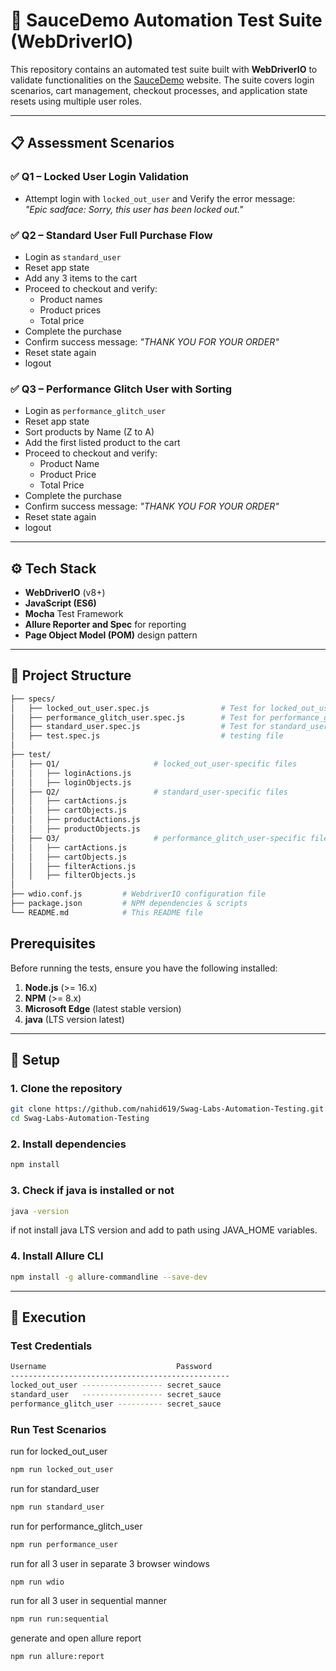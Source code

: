 # 🧪 SauceDemo Automation Test Suite (WebDriverIO)

This repository contains an automated test suite built with **WebDriverIO** to validate functionalities on the [SauceDemo](https://www.saucedemo.com/) website. The suite covers login scenarios, cart management, checkout processes, and application state resets using multiple user roles.

---

## 📋 Assessment Scenarios

### ✅ Q1 – Locked User Login Validation 
- Attempt login with `locked_out_user` and Verify the error message:  
  _"Epic sadface: Sorry, this user has been locked out."_

### ✅ Q2 – Standard User Full Purchase Flow
- Login as `standard_user`
- Reset app state
- Add any 3 items to the cart
- Proceed to checkout and verify:
  - Product names
  - Product prices
  - Total price
- Complete the purchase
- Confirm success message: _"THANK YOU FOR YOUR ORDER"_
- Reset state again 
- logout

### ✅ Q3 – Performance Glitch User with Sorting 
- Login as `performance_glitch_user`
- Reset app state
- Sort products by Name (Z to A)
- Add the first listed product to the cart
- Proceed to checkout and verify:
  - Product Name
  - Product Price
  - Total Price
- Complete the purchase
- Confirm success message: _"THANK YOU FOR YOUR ORDER"_
- Reset state again 
- logout

---

## ⚙️ Tech Stack

- **WebDriverIO** (v8+)
- **JavaScript (ES6)**
- **Mocha** Test Framework
- **Allure Reporter and Spec** for reporting
- **Page Object Model (POM)** design pattern

---

## 📂 Project Structure
```bash
├── specs/
│   ├── locked_out_user.spec.js                # Test for locked_out_user login
│   ├── performance_glitch_user.spec.js        # Test for performance_glitch_user shopping 
│   ├── standard_user.spec.js                  # Test for standard_user shopping
│   ├── test.spec.js                           # testing file
│   
├── test/                        
│   ├── Q1/                     # locked_out_user-specific files
│   │   ├── loginActions.js      
│   │   ├── loginObjects.js     
│   ├── Q2/                     # standard_user-specific files
│   │   ├── cartActions.js         
│   │   ├── cartObjects.js         
│   │   ├── productActions.js      
│   │   ├── productObjects.js      
│   ├── Q3/                     # performance_glitch_user-specific files
│   │   ├── cartActions.js         
│   │   ├── cartObjects.js        
│   │   ├── filterActions.js       
│   │   ├── filterObjects.js     
│
├── wdio.conf.js         # WebdriverIO configuration file
├── package.json         # NPM dependencies & scripts
└── README.md            # This README file
```

## Prerequisites

Before running the tests, ensure you have the following installed:

1. **Node.js** (>= 16.x)
2. **NPM** (>= 8.x)
3. **Microsoft Edge** (latest stable version)
4. **java** (LTS version latest)

---

## 🚀 Setup

### 1. Clone the repository
```bash
git clone https://github.com/nahid619/Swag-Labs-Automation-Testing.git
cd Swag-Labs-Automation-Testing
```
### 2. Install dependencies
```bash
npm install
```
### 3. Check if java is installed or not
```bash
java -version
```
if not install java LTS version and add to path using JAVA_HOME variables.

### 4. Install Allure CLI
```bash
npm install -g allure-commandline --save-dev
```
---

## 🚀 Execution
### Test Credentials
```bash
Username                             Password
-------------------------------------------------
locked_out_user ------------------ secret_sauce
standard_user   ------------------ secret_sauce
performance_glitch_user ---------- secret_sauce
```
### Run Test Scenarios
run for locked_out_user
```bash
npm run locked_out_user
```
run for standard_user
```bash
npm run standard_user
```
run for performance_glitch_user
```bash
npm run performance_user
```
run for all 3 user in separate 3 browser windows
```bash
npm run wdio
```
run for all 3 user in sequential manner
```bash
npm run run:sequential
```
generate and open allure report
```bash
npm run allure:report
```
